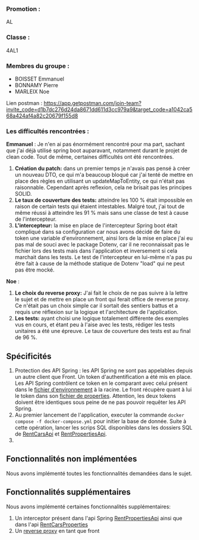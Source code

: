 ### Promotion :
AL
### Classe :
4AL1

### Membres du groupe :
* BOISSET Emmanuel
* BONNAMY Pierre
* MARLEIX Noe

Lien postman :
https://app.getpostman.com/join-team?invite_code=d1b7dc276d24da8671dd611d3cc979a9&target_code=a1042ca568a424af4a82c20679f155d8

### Les difficultés rencontrées :

**Emmanuel** : Je n'en ai pas énormément rencontré pour ma part, sachant que j'ai déjà utilisé spring boot auparavant, notamment durant le projet de clean code. Tout de même, certaines difficultés ont été rencontrées.
  1. **Création du patch:** dans un premier temps je n'avais pas pensé à créer un nouveau DTO, ce qui m'a beaucoup bloqué car j'ai tenté de mettre en place des règles en utilisant un updateMapToEntity, ce qui n'était pas raisonnable. Cependant après reflexion, cela ne brisait pas les principes SOLID.
  2. **Le taux de couverture des tests:** atteindre les 100 % était impossible en raison de certain tests qui étaient intestables. Malgré tout, j'ai tout de même réussi à atteindre les 91 % mais sans une classe de test à cause de l'intercepteur.
  3. **L'intercepteur:** la mise en place de l'intercepteur Spring boot était compliqué dans sa configuration car nous avons décidé de faire du token une variable d'environnement, ainsi lors de la mise en place j'ai eu pas mal de souci avec le package Dotenv, car il ne reconnaissait pas le fichier lors des tests mais dans l'application et inversement si cela marchait dans les tests. Le test de l'intercepteur en lui-même n'a pas pu être fait à cause de la méthode statique de Dotenv "load" qui ne peut pas être mocké.

**Noe** : 
1. **Le choix du reverse proxy:** J'ai fait le choix de ne pas suivre à la lettre le sujet et de mettre en place un front qui ferait office de reverse proxy. Ce n'était pas un choix simple car il sortait des sentiers battus et a requis une réflexion sur la logique et l'architecture de l'application.
2. **Les tests:** ayant choisi une logique totalement différente des exemples vus en cours, et étant peu à l'aise avec les tests, rédiger les tests unitaires a été une épreuve. Le taux de couverture des tests est au final de 96 %.

## Spécificités
1. Protection des API Spring : les API Spring ne sont pas appelables depuis un autre client que Front. Un token d'authentification a été mis en place. Les API Spring contrôlent ce token en le comparant avec celui présent dans le [fichier d'environnement](.env) à la racine. Le front récupère quant à lui le token dans son [fichier de properties](RentFrontAPI/src/main/resources/config.properties). Attention, les deux tokens doivent être identiques sous peine de ne pas pouvoir requêter les API Spring.
2. Au premier lancement de l'application, executer la commande `docker compose -f docker-compose.yml` pour initier la base de donnée. Suite à cette opération, lancer les scrips SQL disponibles dans les dossiers SQL de [RentCarsApi](RentCarsAPI/src/main/resources/sql/rental_car.sql) et [RentPropertiesApi](RentPropertiesAPI/src/main/resources/sql).
3. 

## Fonctionnalités non implémentées
Nous avons implémenté toutes les fonctionnalités demandées dans le sujet.
## Fonctionnalités supplémentaires


Nous avons implémenté certaines fonctionnalités supplémentaires:
1. Un interceptor présent dans l'api Spring [RentPropertiesApi](RentPropertiesAPI/src/main/java/fr/rent/application/interceptor) ainsi que dans l'api [RentCarsProperties](RentCarsAPI/src/main/java/fr/esgi/rent/interceptor/AuthInterceptor.java)
2. Un [reverse proxy](RentFrontAPI/src/main/java/fr/esgi/api) en tant que front